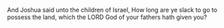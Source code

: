 And Joshua said unto the children of Israel, How long are ye slack to go to possess the land, which the LORD God of your fathers hath given you?
